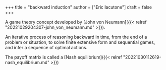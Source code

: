+++
title = "backward induction"
author = ["Eric Iacutone"]
draft = false
+++

A game theory concept developed by [John von Neumann]({{< relref "20221029204307-john_von_neumann.md" >}}).

An iterative process of reasoning backward in time, from the end of a problem or situation, to solve finite extensive form and sequential games, and infer a sequence of optimal actions.

The payoff matrix is called a [Nash equilibrium]({{< relref "20221030112619-nash_equilibrium.md" >}})
